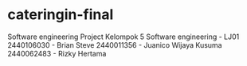 # cateringin-final
Software engineering Project
Kelompok 5 Software engineering - LJ01  2440106030 - Brian Steve 2440011356 - Juanico Wijaya Kusuma 2440062483 - Rizky Hertama
